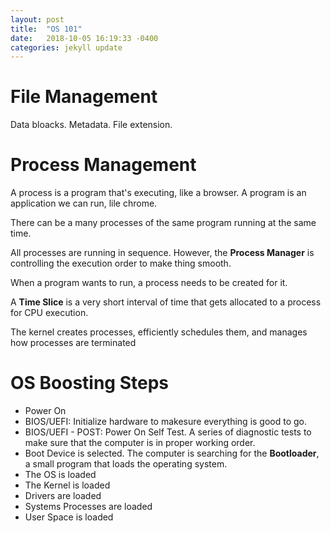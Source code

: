 ```yaml
---
layout: post
title:  "OS 101"
date:   2018-10-05 16:19:33 -0400
categories: jekyll update
---
```

<h1>
File Management
</h1>

Data bloacks.
Metadata.
File extension.

<h1>
Process Management
</h1>

A process is a program that's executing, like a browser.
A program is an application we can run, lile chrome.

There can be a many processes of the same program running at the same time.

All processes are running in sequence. However, the <b>Process Manager</b> is controlling the execution order to make thing smooth.

When a program wants to run, a process needs to be created for it.

A  <b>Time Slice</b> is a very short interval of time that gets allocated to a process for CPU execution.

The kernel creates processes, efficiently schedules them, and manages how processes are terminated



<h1>
OS Boosting Steps
</h1>

<ul>
  <li>Power On</li>
  <li>BIOS/UEFI: Initialize hardware to makesure everything is good to go.</li>
  <li>BIOS/UEFI - POST: Power On Self Test. A series of diagnostic tests to make sure that the computer is in proper working order.  </li>
  <li>Boot Device is selected. The computer is searching for the <b>Bootloader</b>, a small program that loads the operating system.</li>
  <li>The OS is loaded</li>
  <li>The Kernel is loaded</li>
  <li>Drivers are loaded</li>
  <li>Systems Processes are loaded</li>
  <li>User Space is loaded</li>
</ul>